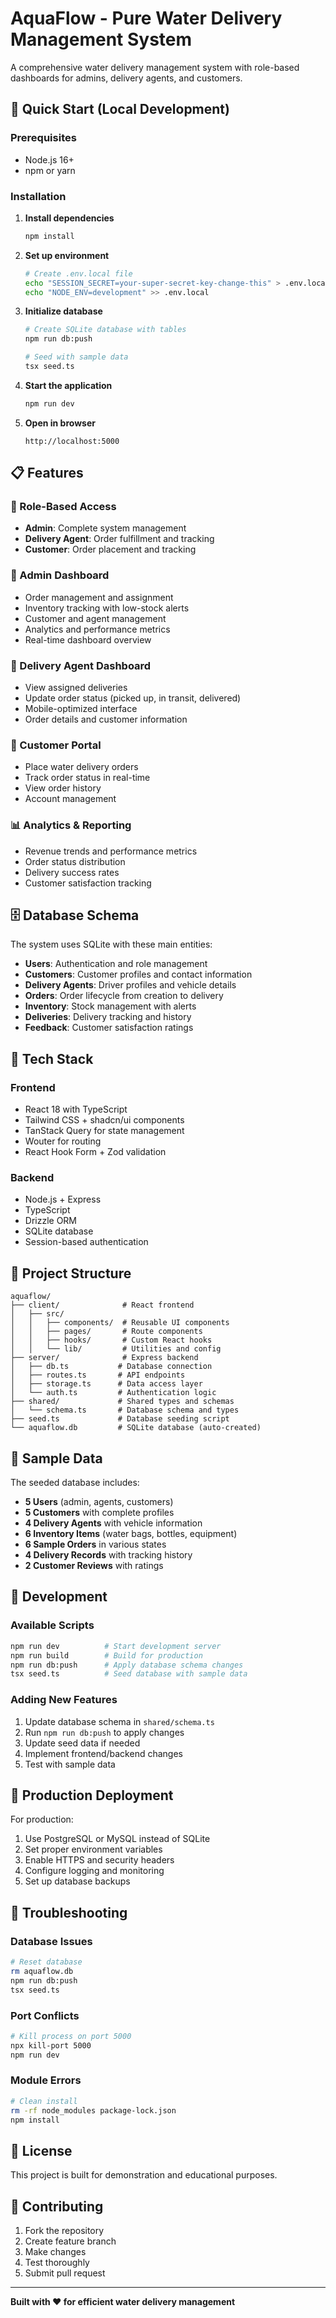 # AquaFlow - Pure Water Delivery Management System

A comprehensive water delivery management system with role-based dashboards for admins, delivery agents, and customers.

## 🚀 Quick Start (Local Development)

### Prerequisites
- Node.js 16+ 
- npm or yarn

### Installation

1. **Install dependencies**
   ```bash
   npm install
   ```

2. **Set up environment**
   ```bash
   # Create .env.local file
   echo "SESSION_SECRET=your-super-secret-key-change-this" > .env.local
   echo "NODE_ENV=development" >> .env.local
   ```

3. **Initialize database**
   ```bash
   # Create SQLite database with tables
   npm run db:push
   
   # Seed with sample data
   tsx seed.ts
   ```

4. **Start the application**
   ```bash
   npm run dev
   ```

5. **Open in browser**
   ```
   http://localhost:5000
   ```

## 📋 Features

### 🔐 Role-Based Access
- **Admin**: Complete system management
- **Delivery Agent**: Order fulfillment and tracking
- **Customer**: Order placement and tracking

### 🏢 Admin Dashboard
- Order management and assignment
- Inventory tracking with low-stock alerts
- Customer and agent management
- Analytics and performance metrics
- Real-time dashboard overview

### 🚚 Delivery Agent Dashboard
- View assigned deliveries
- Update order status (picked up, in transit, delivered)
- Mobile-optimized interface
- Order details and customer information

### 👤 Customer Portal
- Place water delivery orders
- Track order status in real-time
- View order history
- Account management

### 📊 Analytics & Reporting
- Revenue trends and performance metrics
- Order status distribution
- Delivery success rates
- Customer satisfaction tracking

## 🗄️ Database Schema

The system uses SQLite with these main entities:

- **Users**: Authentication and role management
- **Customers**: Customer profiles and contact information
- **Delivery Agents**: Driver profiles and vehicle details
- **Orders**: Order lifecycle from creation to delivery
- **Inventory**: Stock management with alerts
- **Deliveries**: Delivery tracking and history
- **Feedback**: Customer satisfaction ratings

## 🔧 Tech Stack

### Frontend
- React 18 with TypeScript
- Tailwind CSS + shadcn/ui components
- TanStack Query for state management
- Wouter for routing
- React Hook Form + Zod validation

### Backend
- Node.js + Express
- TypeScript
- Drizzle ORM
- SQLite database
- Session-based authentication

## 📁 Project Structure

```
aquaflow/
├── client/              # React frontend
│   ├── src/
│   │   ├── components/  # Reusable UI components
│   │   ├── pages/       # Route components
│   │   ├── hooks/       # Custom React hooks
│   │   └── lib/         # Utilities and config
├── server/              # Express backend
│   ├── db.ts           # Database connection
│   ├── routes.ts       # API endpoints
│   ├── storage.ts      # Data access layer
│   └── auth.ts         # Authentication logic
├── shared/             # Shared types and schemas
│   └── schema.ts       # Database schema and types
├── seed.ts             # Database seeding script
└── aquaflow.db         # SQLite database (auto-created)
```

## 🎯 Sample Data

The seeded database includes:

- **5 Users** (admin, agents, customers)
- **5 Customers** with complete profiles
- **4 Delivery Agents** with vehicle information
- **6 Inventory Items** (water bags, bottles, equipment)
- **6 Sample Orders** in various states
- **4 Delivery Records** with tracking history
- **2 Customer Reviews** with ratings

## 🔧 Development

### Available Scripts

```bash
npm run dev          # Start development server
npm run build        # Build for production
npm run db:push      # Apply database schema changes
tsx seed.ts          # Seed database with sample data
```

### Adding New Features

1. Update database schema in `shared/schema.ts`
2. Run `npm run db:push` to apply changes
3. Update seed data if needed
4. Implement frontend/backend changes
5. Test with sample data

## 🚀 Production Deployment

For production:

1. Use PostgreSQL or MySQL instead of SQLite
2. Set proper environment variables
3. Enable HTTPS and security headers
4. Configure logging and monitoring
5. Set up database backups

## 🐛 Troubleshooting

### Database Issues
```bash
# Reset database
rm aquaflow.db
npm run db:push
tsx seed.ts
```

### Port Conflicts
```bash
# Kill process on port 5000
npx kill-port 5000
npm run dev
```

### Module Errors
```bash
# Clean install
rm -rf node_modules package-lock.json
npm install
```

## 📄 License

This project is built for demonstration and educational purposes.

## 🤝 Contributing

1. Fork the repository
2. Create feature branch
3. Make changes
4. Test thoroughly
5. Submit pull request

---

**Built with ❤️ for efficient water delivery management**